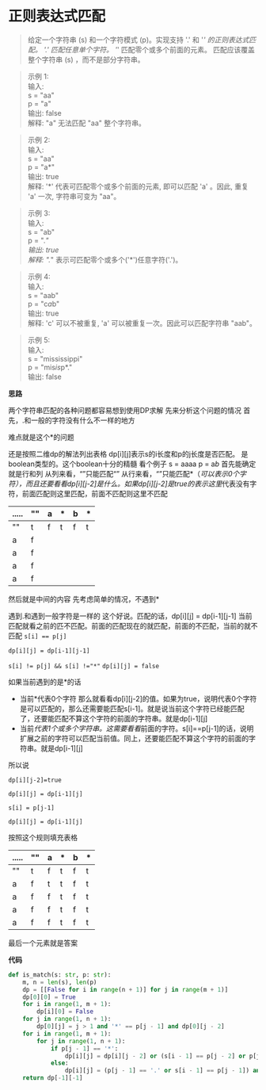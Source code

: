 # 正则表达式匹配
>给定一个字符串 (s) 和一个字符模式 (p)。实现支持 '.' 和 '*' 的正则表达式匹配。
'.' 匹配任意单个字符。
'*' 匹配零个或多个前面的元素。
匹配应该覆盖整个字符串 (s) ，而不是部分字符串。  

>示例 1:  
输入:  
s = "aa"  
p = "a"  
输出: false  
解释: "a" 无法匹配 "aa" 整个字符串。  

>示例 2:  
输入:  
s = "aa"  
p = "a*"  
输出: true  
解释: '*' 代表可匹配零个或多个前面的元素, 即可以匹配 'a' 。因此, 重复 'a' 一次, 字符串可变为 "aa"。  

>示例 3:  
输入:  
s = "ab"  
p = ".*"  
输出: true  
解释: ".*" 表示可匹配零个或多个('*')任意字符('.')。  

>示例 4:  
输入:  
s = "aab"  
p = "c*a*b"  
输出: true  
解释: 'c' 可以不被重复, 'a' 可以被重复一次。因此可以匹配字符串 "aab"。  

>示例 5:  
输入:  
s = "mississippi"  
p = "mis*is*p*."  
输出: false  


**思路**

两个字符串匹配的各种问题都容易想到使用DP求解
先来分析这个问题的情况
首先，.和一般的字符没有什么不一样的地方

难点就是这个*的问题

还是按照二维dp的解法列出表格
dp[i][j]表示s的i长度和p的j长度是否匹配。
是boolean类型的。这个boolean十分的精髓
看个例子
s = aaaa
p = a*b*
首先能确定就是行和列
从列来看，“”只能匹配“”
从行来看，“”只能匹配*（*可以表示0个字符），而且还要看看dp[i][j-2]是什么。如果dp[i][j-2]是true的表示这里*代表没有字符，前面匹配则这里匹配，前面不匹配则这里不匹配

| ..... | ""  | a   | *   | b   | *   |
| ----- | --- | --- | --- | --- | --- |
| ""    | t   | f   | t   | f   | t   |
| a     | f   |
| a     | f   |
| a     | f   |
| a     | f   |


然后就是中间的内容
先考虑简单的情况，不遇到*

遇到.和遇到一般字符是一样的
这个好说。匹配的话，dp[i][j] = dp[i-1][j-1]
当前匹配就看之前的匹不匹配。前面的匹配现在的就匹配，前面的不匹配，当前的就不匹配
`
s[i] == p[j]
`

`
dp[i][j] = dp[i-1][j-1] 
`

`
s[i] != p[j] && s[i] !="*"
`
`
dp[i][j] = false
`

如果当前遇到的是*的话
- 当前*代表0个字符 那么就看看dp[i][j-2]的值。如果为true，说明代表0个字符是可以匹配的，那么还需要能匹配s[i-1]。就是说当前这个字符已经能匹配了，还要能匹配不算这个字符的前面的字符串。就是dp[i-1][j]
- 当前*代表1个或多个字符串。这需要看看*前面的字符。s[i]==p[j-1]的话，说明扩展之前的字符可以匹配当前值。同上，还要能匹配不算这个字符的前面的字符串。就是dp[i-1][j]

所以说

`
dp[i][j-2]=true
`

`
dp[i][j] = dp[i-1][j]
`

`
s[i] = p[j-1]
`

`
dp[i][j] = dp[i-1][j]
`

按照这个规则填充表格

| ..... | ""  | a   | *   | b   | *   |
| ----- | --- | --- | --- | --- | --- |
| ""    | t   | f   | t   | f   | t   |
| a     | f   | t   | t   | f   | t   |
| a     | f   | f   | t   | f   | t   |
| a     | f   | f   | t   | f   | t   |
| a     | f   | f   | t   | f   | t   |

最后一个元素就是答案

**代码**

```python
def is_match(s: str, p: str):
    m, n = len(s), len(p)
    dp = [[False for i in range(n + 1)] for j in range(m + 1)]
    dp[0][0] = True
    for i in range(1, m + 1):
        dp[i][0] = False
    for j in range(1, n + 1):
        dp[0][j] = j > 1 and '*' == p[j - 1] and dp[0][j - 2]
    for i in range(1, m + 1):
        for j in range(1, n + 1):
            if p[j - 1] == '*':
                dp[i][j] = dp[i][j - 2] or (s[i - 1] == p[j - 2] or p[j - 2] == '.') and dp[i - 1][j]
            else:
                dp[i][j] = (p[j - 1] == '.' or s[i - 1] == p[j - 1]) and dp[i - 1][j - 1]
    return dp[-1][-1]
```


